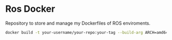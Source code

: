 # Ros Docker
Repository to store and manage my Dockerfiles of ROS enviroments.

```bash
docker build -t your-username/your-repo:your-tag --build-arg ARCH=amd64/ .
```
